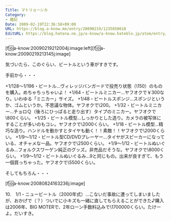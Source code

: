 ```yaml
---
Title: マトリョーシカ
Category:
- 雑記
Date: 2009-02-19T22:36:58+09:00
URL: https://blog.a-know.me/entry/20090219/1235050618
EditURL: https://blog.hatena.ne.jp/a-know/a-know.hateblo.jp/atom/entry/12921228815727980136
---
```



[f:id:a-know:20090219212004j:image:left][f:id:a-know:20090219213145j:image]



気づいたら、このぐらい、ビートルという車がすきです。


手前から・・・ 


+1/128〜1/196・ビートル...ヴィレッジバンガードで投売り状態（\150）のものを購入。めちゃちっちゃいよ！ 
+1/64・ビートルミニカー...ヤフオクで￥300なり。いわゆる「ミニカー」サイズ。 
+1/48・ビートルスポンジ...スポンジというか、ゴムというか。不思議な物体。ヤフオクで\200。 
+1/32・ビートルミニカー...チョロＱ（後ろにひっぱると走り出す）タイプのミニカー。ヤフオクで\800くらい。 
+1/25・ビートル模型...しっかりとした造り。カメラの被写体にすることが多いのもコレ。ヤフオクで\2000くらい。 
+1/18・ビートル模型...精巧な造り。ハンドルを動かすとタイヤも動く！！素敵！！ヤフオクで\2000くらい。 
+1/9〜1/12・ビートル型CD/DVDプレーヤー...タイヤがスピーカーになっている、オチャメな一品。ヤフオクで\2500くらい。 
+1/9〜1/12・ビートルぬいぐるみ...フォルクスワーゲン純正のグッズ。非売品だそうな。ヤフオクで\8000くらい。 
+1/9〜1/12・ビートルぬいぐるみ...9と同じもの。出来が良すぎて、もう一個買っちゃった。ヤフオクで\5500くらい。  


そしてもちろん・・・ 


[f:id:a-know:20080824163236j:image]

10.　1/1・ニュービートル（2000年式）...こないだ事故に遭ってしまいましたが、おかげで（？）ついでに小キズも一緒に直してもらえることができた♪購入は2006年、BIG MOTERで、2年ローン手数料込みで\1700000くらい。たけーよ。だいすき。


<script src="https://moshi-moshi.moshimo.works/moshimoshi/a_know_blog/20090219-1235050618?title=%E3%83%9E%E3%83%88%E3%83%AA%E3%83%A7%E3%83%BC%E3%82%B7%E3%82%AB"></script>
